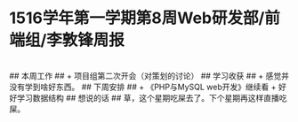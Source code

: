 # 1516学年第一学期第8周Web研发部/前端组/李敦锋周报 #
<br>
## 本周工作 ##
+	项目组第二次开会（对策划的讨论）
## 学习收获 ##
+	感觉并没有学到啥好东西。
## 下周安排 ##
+	《PHP与MySQL web开发》继续看
+	 好好学习数据结构
## 想说的话 ##
草，这个星期吃屎去了。下个星期再这样直播吃屎。
